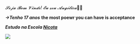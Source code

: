 _𝓢𝓮𝓳𝓪 𝓑𝓮𝓶 𝓥𝓲𝓷𝓭𝓸! 𝓔𝓾 𝓼𝓸𝓾 𝓐𝓷𝓰𝓮́𝓵𝓲𝓬𝓪_💙🌠

**_→Tenho 17 anos_**
**the most poewr you can have is acceptance**

**_Estudo na Escola [Nicota](https://instagram/escola.donanicota/)_**

![](https://media1.tenor.com/m/Nd29ocoxViwAAAAC/melanie-martinez-the-voice.gif)
